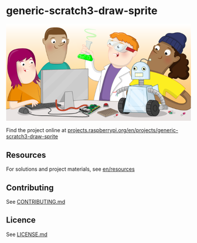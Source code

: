 # generic-scratch3-draw-sprite

![generic-scratch3-draw-sprite](banner.png)

Find the project online at [projects.raspberrypi.org/en/projects/generic-scratch3-draw-sprite](https://projects.raspberrypi.org/en/projects/generic-scratch3-draw-sprite)

## Resources
For solutions and project materials, see [en/resources](https://github.com/raspberrypilearning/generic-scratch3-draw-sprite/tree/master/en/resources)

## Contributing
See [CONTRIBUTING.md](CONTRIBUTING.md)

## Licence
 See [LICENSE.md](LICENSE.md)